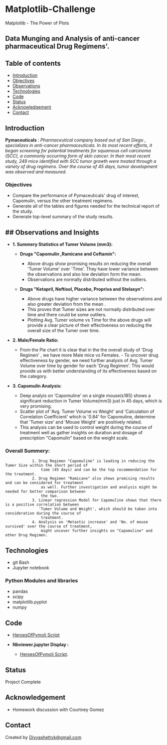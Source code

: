 # Matplotlib-ChallengeMatplotlib - The Power of Plots## Data Munging and Analysis of anti-cancer pharmaceutical Drug Regimens'.## Table of contents* [Introduction ](#introduction )* [Objectives ](#objectives)* [Observations](#observations)* [Technologies](#technologies)* [Code](#code)* [Status](#status)* [Acknowledgement ](#acknowledgement )* [Contact](#contact)## Introduction__Pymaceuticals__  : *Pharmaceutical company based out of San Diego , specializes in anti-cancer pharmaceuticals. In its most recent efforts, it began screening for potential treatments for squamous cell carcinoma (SCC), a commonly occurring form of skin cancer. In their most recent study, 249 mice identified with SCC tumor growth were treated through a variety of drug regimens. Over the course of 45 days, tumor development was observed and measured.*### Objectives - Compare the performance of Pymaceuticals' drug of interest, Capomulin, versus the other treatment regimens. - Generate all of the tables and figures needed for the technical report of the study.- Generate top-level summary of the study results.## ## Observations and Insights - __1. Summery Statistics of Tumer Volume (mm3):__  	       - __Drugs  "Capomulin ,Ramicane and Ceftamin":__          - Above drugs show promising results on reducing the overall 'Tumer Volume' over 'Time'. They           have lower variance between the observations and also low deviation form the mean.                             - Observations are normally distributed without the outliers.                                   - __Drugs  "Ketapril, Neftisol, Placebo, Propriva and Stelasyn":__          - Above drugs have higher variance between the observations and also greater deviation from the            mean .                                   - This proves that Tumer sizes are not normally distributed over time and there could be             some outliers.           - Plotting Avg. Tumer volume vs Time for the above drugs will provide a clear picture of their             effectiveness on reducing the overall size of the Tumer over time.- __2. Male/Female Ratio:__ 	- From the Pie chart it is clear that in the the overall study of 'Drug Regimen' , we have more            Male mice vs Females.          - To uncover drug effectiveness by gender, we need further analysis of Avg. Tumer Volume over           time by gender for each 'Drug Regimen'. This would provide us with better understanding of its            effectiveness based on the category.	 - __3. Capomulin Analysis:__ 	 - Deep analyis on 'Capomuline' on a single mouse(s185) shows a significant reduction in Tumer               Volume(mm3)  just in 45 days, which is very promising.	- Scatter plot of 'Avg. Tumer Volume vs Weight' and 'Calculation of Correlation Coefficient' which              is '0.84' for Capomuline, determine that 'Tumer size' and 'Mouse Weight' are positively related.	 - This analysis can be used to control weight during the course of treatment well as gather 		   insights on duration and dosage of prescription "Capomulin"  based on the weight scale.### Overall Summery:                 1. Drug Regimen "Capomuline" is leading in reducing the Tumer Size within the short period of                    time (45 days) and can be the top recommendation for the treatment.                 2. Drug Regimen "Ramicane" also shows promising results and can be considered for treatment                     as well. Further investigation and analysis might be needed for better comparison between                     the two.                 3. Linear regression Model for Capomuline shows that there is a positive correlation between                    'Tumer Volume and Weight', which should be taken into consideration during the course of                    treatment.                4. Analysis on 'Metastic increase' and 'No. of mouse survived' over the course of treatment,                     might uncover further insights on "Capomuline" and other Drug Regimen.## Technologies* git Bash* Jupyter notebook### Python Modules and libraries* pandas * scipy* matplotlib.pyplot* numpy## Code - [HeroesOfPymoli Script](/HeroesOfPymoli/HeroesOfPymoli_starter.ipynb)-  __Nbviewer.jupyter Display :__	 *  [HeroesOfPymoli Script](https://nbviewer.jupyter.org/github/divya-gh/pandas-challenge/blob/main/HeroesOfPymoli/HeroesOfPymoli_starter.ipynb).## StatusProject Complete## Acknowledgement - Homework discussion with Courtney Gomez## ContactCreated by [Divyashettyk@gmail.com](#divyashettyk@gmail.com)